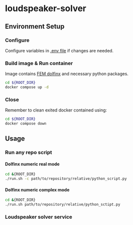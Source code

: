 # loudspeaker-solver

## Environment Setup

### Configure

Configure variables in [.env file](./.env) if changes are needed.

### Build image & Run container

Image contains [FEM dolfinx](https://github.com/FEniCS/dolfinx) and necessary python packages.

```bash
cd ${ROOT_DIR}
docker compose up -d
```

### Close

Remember to clean exited docker contained using:

```bash
cd ${ROOT_DIR}
docker compose down
```

## Usage

### Run any repo script

#### Dolfinx numeric real mode

```bash
cd &{ROOT_DIR}
./run.sh -c path/to/repository/relative/python_script.py
```

#### Dolfinx numeric complex mode

```bash
cd &{ROOT_DIR}
./run.sh path/to/repository/relative/python_sctipt.py
```

### Loudspeaker solver service
